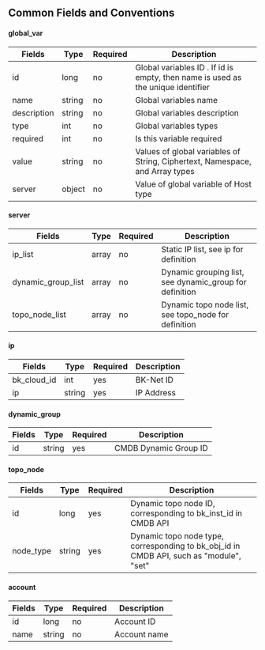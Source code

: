 ## Common Fields and Conventions

#### global_var

| Fields |  Type  | **Required** | **Description** |
|-------------|------------|--------|------------|
| id          |  long     | no   | Global variables ID . If id is empty, then name is used as the unique identifier |
| name        |  string   | no   | Global variables name                                         |
| description |  string   | no   | Global variables description |
| type        |  int      | no   | Global variables types |
| required    |  int      | no   | Is this variable required |
| value       |  string   | no   | Values of global variables of String, Ciphertext, Namespace, and Array types |
| server      |  object   | no   | Value of global variable of Host type |

#### server
| Fields             | Type | **Required** | **Description** |
|-----------------------|-------|--------|------------|
| ip_list               | array | no   | Static IP list, see ip for definition |
| dynamic_group_list    | array | no   | Dynamic grouping list, see dynamic_group for definition |
| topo_node_list        | array | no   | Dynamic topo node list, see topo_node for definition |

#### ip
| Fields   | Type | **Required** | **Description** |
|-------------|---------|--------|---------|
| bk_cloud_id |  int    | yes | BK-Net ID   |
| ip          |  string | yes  | IP Address |

#### dynamic_group

| Fields | Type   | **Required** | **Description**       |
| ------ | ------ | ------------ | --------------------- |
| id     | string | yes          | CMDB Dynamic Group ID |

#### topo_node

| Fields        |  Type  | **Required** | **Description** |
|------------------|--------|--------|------------|
| id               | long   | yes  | Dynamic topo node ID, corresponding to bk_inst_id in CMDB API |
| node_type        | string | yes  | Dynamic topo node type, corresponding to bk_obj_id in CMDB API, such as "module", "set" |

#### account 
| Fields |  Type  | **Required** | **Description** |
|-------|--------|--------|------------|
| id    | long   | no   | Account ID |
| name  | string | no   | Account name |
